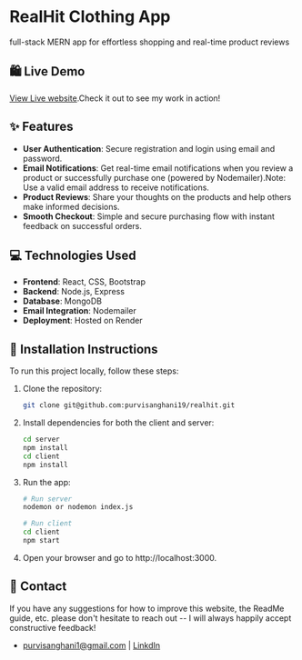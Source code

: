# RealHit Clothing App

full-stack MERN app for effortless shopping and real-time product reviews

## 🛍️ Live Demo
[View Live website](https://realhit.onrender.com).Check it out to see my work in action!

## ✨ Features

- **User Authentication**: Secure registration and login using email and password.
- **Email Notifications**: Get real-time email notifications when you review a product or successfully purchase one (powered by Nodemailer).Note: Use a valid email address to receive notifications.
- **Product Reviews**: Share your thoughts on the products and help others make informed decisions.
- **Smooth Checkout**: Simple and secure purchasing flow with instant feedback on successful orders.

## 💻 Technologies Used

- **Frontend**: React, CSS, Bootstrap
- **Backend**:  Node.js, Express
- **Database**: MongoDB
- **Email Integration**: Nodemailer
- **Deployment**: Hosted on Render

## 🚀 Installation Instructions

To run this project locally, follow these steps:

1. Clone the repository:
   ```bash
   git clone git@github.com:purvisanghani19/realhit.git

2. Install dependencies for both the client and server:
   ```bash
   cd server
   npm install
   cd client
   npm install

3. Run the app:
   ```bash
   # Run server
   nodemon or nodemon index.js

   # Run client
   cd client
   npm start

4. Open your browser and go to http://localhost:3000.

## 📧 Contact
If you have any suggestions for how to improve this website, the ReadMe guide, etc. please don't hesitate to reach out -- I will always happily accept constructive feedback!
- purvisanghani1@gmail.com | [LinkdIn](https://www.linkedin.com/in/purvi-sanghani/)

